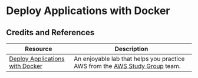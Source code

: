 # Deploy Applications with Docker

## Credits and References


| Resource                                                               | Description                                                                                                           |
| ---------------------------------------------------------------------- | --------------------------------------------------------------------------------------------------------------------- |
| [Deploy Applications with Docker][lab]                                                     | An enjoyable lab that helps you practice AWS from the [AWS Study Group][aws-study-group] team. |

                                                          

[lab]: https://000015.awsstudygroup.com/
[aws-study-group]: https://www.facebook.com/groups/awsstudygroupfcj 
